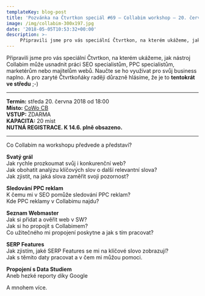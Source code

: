 ```yaml
---
templateKey: blog-post
title: 'Pozvánka na Čtvrtkon speciál #69 – Collabim workshop – 20. června'
image: /img/collabim-300x197.jpg
date: '2018-05-05T10:53:32+00:00'
description: >-
     Připravili jsme pro vás speciální Čtvrtkon, na kterém ukážeme, jak nástroj Collabim může usnadnit práci SEO specialistům, PPC specialistům, marketérům nebo majitelům webů. Naučte se ...
---
```

Připravili jsme pro vás speciální Čtvrtkon, na kterém ukážeme, jak nástroj Collabim může usnadnit práci SEO specialistům, PPC specialistům, marketérům nebo majitelům webů. Naučte se ho využívat pro svůj business naplno. A pro zaryté Čtvrtkoňáky raději důrazně hlásíme, že je to **tentokrát ve středu** ;-)

---

**Termín:** středa 20. června 2018 od 18:00  
**Místo:** [CoWo CB](https://www.cowocb.cz)  
**VSTUP:** ZDARMA  
**KAPACITA:** 20 míst  
**NUTNÁ REGISTRACE. K 14.6. plně obsazeno.**

---

Co Collabim na workshopu předvede a představí?

**Svatý grál**  
Jak rychle prozkoumat svůj i konkurenční web?  
Jak obohatit analýzu klíčových slov o další relevantní slova?  
Jak zjistit, na jaká slova zaměřit svoji pozornost?  
  
**Sledování PPC reklam**  
K čemu mi v SEO pomůže sledování PPC reklam?  
Kde PPC reklamy v Collabimu najdu?

**Seznam Webmaster**  
Jak si přidat a ověřit web v SW?  
Jak si ho propojit s Collabimem?  
Co užitečného mi propojení poskytne a jak s tím pracovat?

**SERP Features**  
Jak zjistím, jaké SERP Features se mi na klíčové slovo zobrazují?  
Jak s těmito daty pracovat a v čem mi můžou pomoci.

**Propojení s Data Studiem**  
Aneb hezké reporty díky Google

A mnohem více.